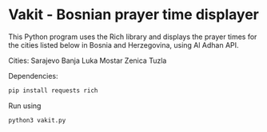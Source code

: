 # Vakit - Bosnian prayer time displayer 

This Python program uses the Rich library and displays the prayer times for the cities listed below in Bosnia and Herzegovina, using Al Adhan API.  

Cities:
Sarajevo
Banja Luka
Mostar
Zenica
Tuzla



Dependencies:

```bash
pip install requests rich

```
Run using 

```bash
python3 vakit.py
